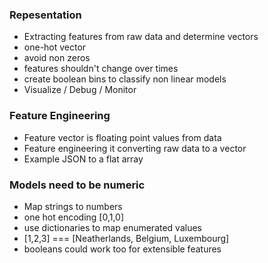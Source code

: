 ### Repesentation

 - Extracting features from raw data and determine vectors
 - one-hot vector
 - avoid non zeros
 - features shouldn't change over times
 - create boolean bins to classify non linear models
 - Visualize / Debug / Monitor

 ### Feature Engineering

  - Feature vector is floating point values from data
  - Feature engineering it converting raw data to a vector
  - Example JSON to a flat array

 ### Models need to be numeric

  - Map strings to numbers
  - one hot encoding [0,1,0]
  - use dictionaries to map enumerated values
  - [1,2,3] === [Neatherlands, Belgium, Luxembourg]
  - booleans could work too for extensible features

